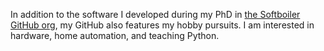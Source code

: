 In addition to the software I developed during my PhD in [the Softboiler GitHub org](https://github.com/softboiler), my GitHub also features my hobby pursuits. I am interested in hardware, home automation, and teaching Python.

